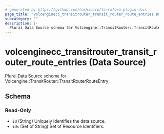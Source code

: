```yaml
---
# generated by https://github.com/hashicorp/terraform-plugin-docs
page_title: "volcenginecc_transitrouter_transit_router_route_entries Data Source - terraform-provider-volcenginecc"
subcategory: ""
description: |-
  Plural Data Source schema for Volcengine::TransitRouter::TransitRouterRouteEntry
---
```


# volcenginecc_transitrouter_transit_router_route_entries (Data Source)

Plural Data Source schema for Volcengine::TransitRouter::TransitRouterRouteEntry



<!-- schema generated by tfplugindocs -->
## Schema

### Read-Only

- `id` (String) Uniquely identifies the data source.
- `ids` (Set of String) Set of Resource Identifiers.
